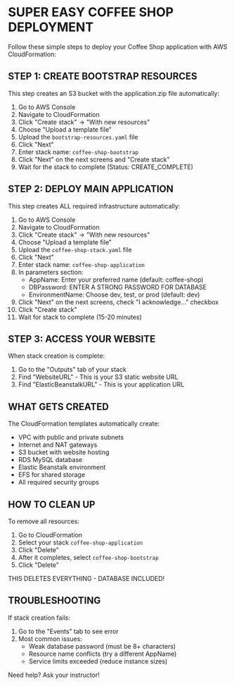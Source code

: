 # SUPER EASY COFFEE SHOP DEPLOYMENT

Follow these simple steps to deploy your Coffee Shop application with AWS CloudFormation:

## STEP 1: CREATE BOOTSTRAP RESOURCES

This step creates an S3 bucket with the application.zip file automatically:

1. Go to AWS Console
2. Navigate to CloudFormation
3. Click "Create stack" → "With new resources"
4. Choose "Upload a template file"
5. Upload the `bootstrap-resources.yaml` file
6. Click "Next"
7. Enter stack name: `coffee-shop-bootstrap`
8. Click "Next" on the next screens and "Create stack"
9. Wait for the stack to complete (Status: CREATE_COMPLETE)

## STEP 2: DEPLOY MAIN APPLICATION

This step creates ALL required infrastructure automatically:

1. Go to AWS Console
2. Navigate to CloudFormation
3. Click "Create stack" → "With new resources"
4. Choose "Upload a template file"
5. Upload the `coffee-shop-stack.yaml` file
6. Click "Next"
7. Enter stack name: `coffee-shop-application`
8. In parameters section:
   - AppName: Enter your preferred name (default: coffee-shop)
   - DBPassword: ENTER A STRONG PASSWORD FOR DATABASE
   - EnvironmentName: Choose dev, test, or prod (default: dev)
9. Click "Next" on the next screens, check "I acknowledge..." checkbox
10. Click "Create stack"
11. Wait for stack to complete (15-20 minutes)

## STEP 3: ACCESS YOUR WEBSITE

When stack creation is complete:

1. Go to the "Outputs" tab of your stack
2. Find "WebsiteURL" - This is your S3 static website URL
3. Find "ElasticBeanstalkURL" - This is your application URL

## WHAT GETS CREATED

The CloudFormation templates automatically create:

- VPC with public and private subnets
- Internet and NAT gateways
- S3 bucket with website hosting
- RDS MySQL database
- Elastic Beanstalk environment
- EFS for shared storage
- All required security groups

## HOW TO CLEAN UP

To remove all resources:

1. Go to CloudFormation
2. Select your stack `coffee-shop-application`
3. Click "Delete"
4. After it completes, select `coffee-shop-bootstrap`
5. Click "Delete"

THIS DELETES EVERYTHING - DATABASE INCLUDED!

## TROUBLESHOOTING

If stack creation fails:

1. Go to the "Events" tab to see error
2. Most common issues:
   - Weak database password (must be 8+ characters)
   - Resource name conflicts (try a different AppName)
   - Service limits exceeded (reduce instance sizes)

Need help? Ask your instructor!